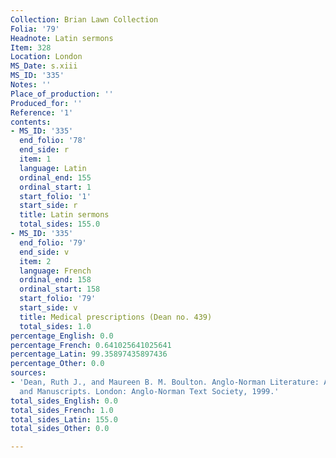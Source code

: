 ```yaml
---
Collection: Brian Lawn Collection
Folia: '79'
Headnote: Latin sermons
Item: 328
Location: London
MS_Date: s.xiii
MS_ID: '335'
Notes: ''
Place_of_production: ''
Produced_for: ''
Reference: '1'
contents:
- MS_ID: '335'
  end_folio: '78'
  end_side: r
  item: 1
  language: Latin
  ordinal_end: 155
  ordinal_start: 1
  start_folio: '1'
  start_side: r
  title: Latin sermons
  total_sides: 155.0
- MS_ID: '335'
  end_folio: '79'
  end_side: v
  item: 2
  language: French
  ordinal_end: 158
  ordinal_start: 158
  start_folio: '79'
  start_side: v
  title: Medical prescriptions (Dean no. 439)
  total_sides: 1.0
percentage_English: 0.0
percentage_French: 0.641025641025641
percentage_Latin: 99.35897435897436
percentage_Other: 0.0
sources:
- 'Dean, Ruth J., and Maureen B. M. Boulton. Anglo-Norman Literature: A Guide to Texts
  and Manuscripts. London: Anglo-Norman Text Society, 1999.'
total_sides_English: 0.0
total_sides_French: 1.0
total_sides_Latin: 155.0
total_sides_Other: 0.0

---
```

